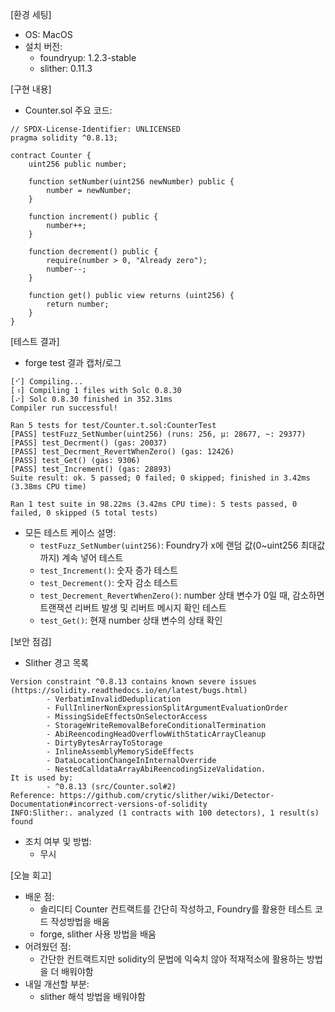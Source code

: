 [환경 세팅]
- OS: MacOS
- 설치 버전:
  - foundryup: 1.2.3-stable
  - slither: 0.11.3

[구현 내용]
- Counter.sol 주요 코드:
```solidity
// SPDX-License-Identifier: UNLICENSED
pragma solidity ^0.8.13;

contract Counter {
    uint256 public number;

    function setNumber(uint256 newNumber) public {
        number = newNumber;
    }

    function increment() public {
        number++;
    }

    function decrement() public { 
        require(number > 0, "Already zero");
        number--;
    }

    function get() public view returns (uint256) { 
        return number;
    }
}
```

[테스트 결과]
- forge test 결과 캡처/로그
```text
[⠊] Compiling...
[⠰] Compiling 1 files with Solc 0.8.30
[⠔] Solc 0.8.30 finished in 352.31ms
Compiler run successful!

Ran 5 tests for test/Counter.t.sol:CounterTest
[PASS] testFuzz_SetNumber(uint256) (runs: 256, μ: 28677, ~: 29377)
[PASS] test_Decrment() (gas: 20037)
[PASS] test_Decrment_RevertWhenZero() (gas: 12426)
[PASS] test_Get() (gas: 9306)
[PASS] test_Increment() (gas: 28893)
Suite result: ok. 5 passed; 0 failed; 0 skipped; finished in 3.42ms (3.38ms CPU time)

Ran 1 test suite in 98.22ms (3.42ms CPU time): 5 tests passed, 0 failed, 0 skipped (5 total tests)
```
- 모든 테스트 케이스 설명:
  - `testFuzz_SetNumber(uint256)`: Foundry가 x에 랜덤 값(0~uint256 최대값까지) 계속 넣어 테스트 
  - `test_Increment()`: 숫자 증가 테스트
  - `test_Decrement()`: 숫자 감소 테스트
  - `test_Decrement_RevertWhenZero()`: number 상태 변수가 0일 때, 감소하면 트랜잭션 리버트 발생 및 리버트 메시지 확인 테스트
  - `test_Get()`: 현재 number 상태 변수의 상태 확인 

[보안 점검]
- Slither 경고 목록
```text
Version constraint ^0.8.13 contains known severe issues (https://solidity.readthedocs.io/en/latest/bugs.html)
        - VerbatimInvalidDeduplication
        - FullInlinerNonExpressionSplitArgumentEvaluationOrder
        - MissingSideEffectsOnSelectorAccess
        - StorageWriteRemovalBeforeConditionalTermination
        - AbiReencodingHeadOverflowWithStaticArrayCleanup
        - DirtyBytesArrayToStorage
        - InlineAssemblyMemorySideEffects
        - DataLocationChangeInInternalOverride
        - NestedCalldataArrayAbiReencodingSizeValidation.
It is used by:
        - ^0.8.13 (src/Counter.sol#2)
Reference: https://github.com/crytic/slither/wiki/Detector-Documentation#incorrect-versions-of-solidity
INFO:Slither:. analyzed (1 contracts with 100 detectors), 1 result(s) found
```
- 조치 여부 및 방법:
  - 무시

[오늘 회고]
- 배운 점: 
  - 솔리디티 Counter 컨트랙트를 간단히 작성하고, Foundry를 활용한 테스트 코드 작성방법을 배움 
  - forge, slither 사용 방법을 배움 
- 어려웠던 점:
  - 간단한 컨트랙트지만 solidity의 문법에 익숙치 않아 적재적소에 활용하는 방법을 더 배워야함 
- 내일 개선할 부분:
  - slither 해석 방법을 배워야함 
